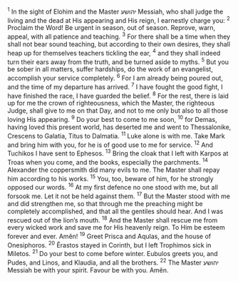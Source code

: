 <sup>1</sup> In the sight of Elohim and the Master יהושע Messiah, who shall judge the living and the dead at His appearing and His reign, I earnestly charge you:
<sup>2</sup> Proclaim the Word! Be urgent in season, out of season. Reprove, warn, appeal, with all patience and teaching.
<sup>3</sup> For there shall be a time when they shall not bear sound teaching, but according to their own desires, they shall heap up for themselves teachers tickling the ear,
<sup>4</sup> and they shall indeed turn their ears away from the truth, and be turned aside to myths.
<sup>5</sup> But you be sober in all matters, suffer hardships, do the work of an evangelist, accomplish your service completely.
<sup>6</sup> For I am already being poured out, and the time of my departure has arrived.
<sup>7</sup> I have fought the good fight, I have finished the race, I have guarded the belief.
<sup>8</sup> For the rest, there is laid up for me the crown of righteousness, which the Master, the righteous Judge, shall give to me on that Day, and not to me only but also to all those loving His appearing.
<sup>9</sup> Do your best to come to me soon,
<sup>10</sup> for Demas, having loved this present world, has deserted me and went to Thessalonike, Crescens to Galatia, Titus to Dalmatia.
<sup>11</sup> Luke alone is with me. Take Mark and bring him with you, for he is of good use to me for service.
<sup>12</sup> And Tuchikos I have sent to Ephesos.
<sup>13</sup> Bring the cloak that I left with Karpos at Troas when you come, and the books, especially the parchments.
<sup>14</sup> Alexander the coppersmith did many evils to me. The Master shall repay him according to his works.
<sup>15</sup> You, too, beware of him, for he strongly opposed our words.
<sup>16</sup> At my first defence no one stood with me, but all forsook me. Let it not be held against them.
<sup>17</sup> But the Master stood with me and did strengthen me, so that through me the preaching might be completely accomplished, and that all the gentiles should hear. And I was rescued out of the lion’s mouth.
<sup>18</sup> And the Master shall rescue me from every wicked work and save me for His heavenly reign. To Him be esteem forever and ever. Amĕn!
<sup>19</sup> Greet Prisca and Aqulas, and the house of Onesiphoros.
<sup>20</sup> Ĕrastos stayed in Corinth, but I left Trophimos sick in Miletos.
<sup>21</sup> Do your best to come before winter. Eubulos greets you, and Pudes, and Linos, and Klaudia, and all the brothers.
<sup>22</sup> The Master יהושע Messiah be with your spirit. Favour be with you. Amĕn.
